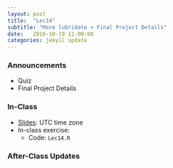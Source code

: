 ```yaml
---
layout: post
title:  "Lec14"
subtitle: "More lubridate + Final Project Details"
date:   2016-10-19 11:00:00
categories: jekyll update
---
```




### Announcements

* Quiz
* Final Project Details




### In-Class

* <a href = "http://htmlpreview.github.io/?https://raw.githubusercontent.com/2016-09-Middlebury-Data-Science/Topics/master/Lec13%20Dates%20%26%20Times%20with%20lubridate/Lec13.html"
target = "_blank">Slides</a>: UTC time zone
* In-class exercise:
    + Code: `Lec14.R`



### After-Class Updates


